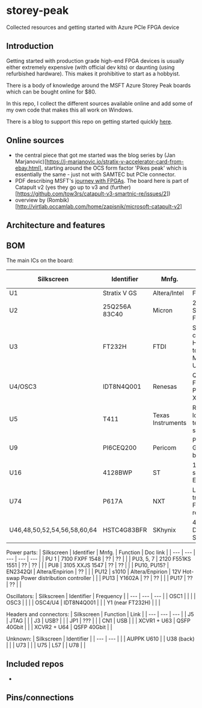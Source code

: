 # storey-peak
Collected resources and getting started with Azure PCIe FPGA device

## Introduction

Getting started with production grade high-end FPGA devices is usually either extremely expensive (with official dev kits) or daunting (using refurbished hardware). This makes it prohibitive to start as a hobbyist.

There is a body of knowledge around the MSFT Azure Storey Peak boards which can be bought online for $80.

In this repo, I collect the different sources available online and add some of my own code that makes this all work on Windows.

There is a blog to support this repo on getting started quickly [here](todo).

## Online sources

- the central piece that got me started was the blog series by (Jan Marjanovic)[https://j-marjanovic.io/stratix-v-accelerator-card-from-ebay.html], starting around the OCS form factor 'Pikes peak' which is essentially the same - just not with SAMTEC but PCIe connector.
- PDF describing MSFT's [journey with FPGAs](https://indico.fnal.gov/event/22303/contributions/246438/attachments/157852/206736/Catapult_Putnam_Snowmass_2022_FPGA_Cloud__for_HPC.pdf). The board here is part of Catapult v2 (yes they go up to v3 and (further)[https://github.com/tow3rs/catapult-v3-smartnic-re/issues/2])
- overview by (Rombik)[http://virtlab.occamlab.com/home/zapisnik/microsoft-catapult-v2]

## Architecture and features

## BOM

The main ICs on the board:

| Silkscreen | Identifier | Mnfg. | Function | Doc link | I2C address |
| -- | ---- | --- | --- | --- | --- |
| U1 | Stratix V GS | Altera/Intel | FPGA | | N/A |
| U2 | 25Q256A 83C40 | Micron | 256-Mbit Serial NOR Flash Memory | | N/A |
| U3 | FT232H | FTDI | Single channel HiSpeed USB to Multipurpose UART/FIFO | | N/A |
| U4/OSC3 | IDT8N4Q001 | Renesas | Quad-Frequency Programmable XO | | 0x6eh |
| U5 | T411 | Texas Instruments | Remote and local temperature sensor | | 0x4Ch |
| U9 | PI6CEQ200 | Pericom | PCIe Gen2/Gen3 buffer | | 0x6ah |
| U16 | 4128BWP | ST | 128-kbit serial EEPROM | | |
| U74  | P617A | NXT | Level translating Fm+ I2C-bus repeater | | N/A |
| U46,48,50,52,54,56,58,60,64 | HSTC4G83BFR | SKhynix | 4-Gbit 1.35V DDR3L SDRAM | | N/A |

Power parts:
| Silkscreen | Identifier | Mnfg. | Function | Doc link |
| --- | --- | --- | --- | --- |
| PU 1 | 7100 FXPF 1548 | ?? | ?? | |
| PU3, 5, 7 | 2120 F551KS 1551 | ?? | ?? | |
| PU8 | 3105 XXJS 1547 | ?? | ?? | |
| PU10, PU15? | EN2342QI | Altera/Enpirion | ?? | |
| PU12 | s1010 | Altera/Enpirion | 12V Hot-swap Power distribution controller | |
| PU13 | Y1602A | ?? | ?? | |
| PU17 | ?? | ?? | |


Oscillators:
| Silkscreen | Identifier | Frequency |
| --- | --- | --- |
| OSC1 | | |
| OSC3 | | |
| OSC4/U4 | IDT8N4Q001 | |
| Y1 (near FT232H) | | |


Headers and connectors:
| Silkscreen | Function | Link |
| --- | --- | --- |
| J5 | JTAG | |
| J3 | USB? | |
| JP1 | ??? | |
| CN1 | USB | |
| XCVR1 + U63 | QSFP 40Gbit | |
| XCVR2 + U64 | QSFP 40Gbit | |


Unknown:
| Silkscreen | Identifier | 
| --- | --- |
|  | AUPPK U610 | 
| U38 (back) | |
| U73 |  |
| U75 | L57 |
| U78 |  | 

## Included repos

- 

## Pins/connections
